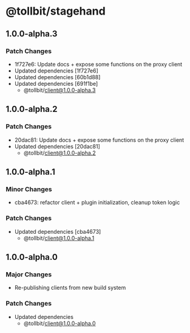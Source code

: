 # @tollbit/stagehand

## 1.0.0-alpha.3

### Patch Changes

- 1f727e6: Update docs + expose some functions on the proxy client
- Updated dependencies [1f727e6]
- Updated dependencies [60b1d88]
- Updated dependencies [691f1be]
  - @tollbit/client@1.0.0-alpha.3

## 1.0.0-alpha.2

### Patch Changes

- 20dac81: Update docs + expose some functions on the proxy client
- Updated dependencies [20dac81]
  - @tollbit/client@1.0.0-alpha.2

## 1.0.0-alpha.1

### Minor Changes

- cba4673: refactor client + plugin initialization, cleanup token logic

### Patch Changes

- Updated dependencies [cba4673]
  - @tollbit/client@1.0.0-alpha.1

## 1.0.0-alpha.0

### Major Changes

- Re-publishing clients from new build system

### Patch Changes

- Updated dependencies
  - @tollbit/client@1.0.0-alpha.0
